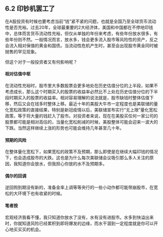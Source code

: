 ## 6.2 印钞机罢工了
在A股投资有时候也要考虑当前“钱”紧不紧的问题，也就是全国乃至全球货币流动性是否充裕。过去20年，全球最重要的2大经济体，美国和中国都在不停地印钱中，总体而言货币流动性充裕，但仅从单独的年份来考虑，有些年份放水很多，有些年份则不然。一般情况而言，放水多，钱会更多流入股市等风险性的资产，反之会流入相对保值的黄金和国债。当流动性危机产生时，甚至会出现股市黄金同时被抛售的罕见现象。

但这个对于一般投资者又有何影响呢？

#### 相对估值中枢
在流动性充裕时，股市里大多数股票会更多地处在历史估值分位的上半段，如果不考虑成长，那么这个时期买入的股票的收益率必然比不上处在历史估值分位的下半段时期买入的股票的收益率。相对容易理解的说法就是，股市缺钱时整体估值下移，然后又会在钱多时整体上移。最近十年的美股大牛市一定程度也是美联储的量化宽松政策的直接结果，特别是新冠疫情以后，美联储宣布实行“无上限”量化宽松政策，等于将大量的钱赶入了股市。对投资者来说，现在在美股买任何一家公司的股票都可能是相对高估的，当量化宽松削减的时候，美股整体可能会迎来一波大的下跌。当然这样继续上涨的形势也可能会维持几年甚至几十年。

#### 预期的风险
在整体量化宽松下，如果宽松的政策不及预期，那么即使是在继续大幅印钱的情况下，也会造成股市的大跌。这也是为什么每次美联储会议吸引那么多人关注的原因，我知道你会放水，但我担心你放的水不及预期多。

#### 偶尔的回调
逆回购到期没有新的，准备金率上调等等央行的一些小动作都可能带崩股市，在宽松的大环境下也有收紧的时候。

#### 笔者按
宏观经济我看不懂，我只知道你放水了没有，水有没有进股市。水多到快溢出来时，你就知道风险已经累积到即将爆发的边缘，而水干涸到一定程度就是你可以开心地买买买的机会。
